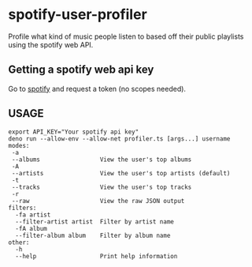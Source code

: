 # spotify-user-profiler
 Profile what kind of music people listen to based off their public playlists
 using the spotify web API.

## Getting a spotify web api key
Go to [spotify](https://developer.spotify.com/console/get-current-user/) and
request a token (no scopes needed).

## USAGE
```
export API_KEY="Your spotify api key"
deno run --allow-env --allow-net profiler.ts [args...] username
modes:
 -a
 --albums                 View the user's top albums
 -A
 --artists                View the user's top artists (default)
 -t
 --tracks                 View the user's top tracks
 -r
 --raw                    View the raw JSON output
filters:
  -fa artist
  --filter-artist artist  Filter by artist name
  -fA album
  --filter-album album    Filter by album name
other:
  -h
  --help                  Print help information
```
